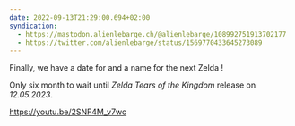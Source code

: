 ```yaml
---
date: 2022-09-13T21:29:00.694+02:00
syndication:
  - https://mastodon.alienlebarge.ch/@alienlebarge/108992751913702177
  - https://twitter.com/alienlebarge/status/1569770433645273089
---
```

Finally, we have a date for and a name for the next Zelda !

Only six month to wait until *Zelda Tears of the Kingdom* release on *12.05.2023*.

https://youtu.be/2SNF4M_v7wc
